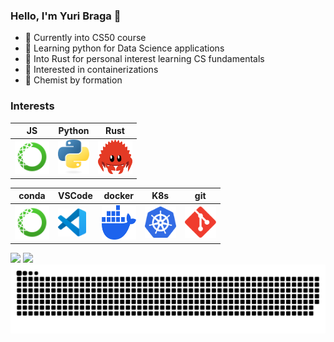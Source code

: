 ### Hello, I'm Yuri Braga 👋

- 🌱 Currently into CS50 course
- 🐍 Learning python for Data Science applications
- 🦀 Into Rust for personal interest learning CS fundamentals
- 🐳 Interested in containerizations
- 🧪 Chemist by formation


### Interests
| JS | Python | Rust |
|-----------|-----------|----------|
| <a href="https://www.anaconda.com/" title="anaconda"><img src="assets/anaconda.svg" alt="anaconda" width="55" height="55"/></a> | <a href="https://www.python.org/" title="Python"><img src="assets/python.svg" alt="python snakes" width="50" height="55"/></a> |<a href="https://www.rust-lang.org/" title="Ferris"><img src="assets/cuddlyferris.svg" alt="Ferris" width="55" height="55"/></a> |

| conda | VSCode | docker | K8s | git |
|----------|----------|----------|----------|----------|
| <a href="https://www.anaconda.com/" title="anaconda"><img src="assets/anaconda.svg" alt="anaconda" width="55" height="55"/></a> | <a href="https://www.rust-lang.org/" title="VSCode"><img src="assets/vscode.svg" alt="VSCode" width="45" height="45"/></a> | <a href="https://www.docker.com/" title="docker"><img src="assets/docker.svg" alt="docker" width="55" height="55"/></a> | <a href="https://kubernetes.io/" title="Kubernetes"><img src="assets/K8s.svg" alt="Kubernetes" width="50" height="50"/></a> | <a href="https://git-scm.com/" title="git"><img src="assets/git.svg" alt="git" width="50" height="50"/> </a> |



<!-- Status -->
<picture>
<source 
  srcset="https://github-readme-stats.vercel.app/api?username=bragasgambit&show_icons=true&theme=dark"
  media="(prefers-color-scheme: dark), (prefers-color-scheme: no-preference)"
/>
<source
  srcset="https://github-readme-stats.vercel.app/api?username=bragasgambit&show_icons=true"
  media="(prefers-color-scheme: light)"
/>
<img src="https://github-readme-stats.vercel.app/api?username=bragasgambit&show_icons=true" />
</picture>

<!-- Top Langs -->
<picture>
<source 
  srcset="https://github-readme-stats.vercel.app/api/top-langs/?username=bragasgambit&show_icons=true&theme=dark"
  media="(prefers-color-scheme: dark), (prefers-color-scheme: no-preference)"
/>
<source
  srcset="https://github-readme-stats.vercel.app/api/top-langs/?username=bragasgambit&show_icons=true"
  media="(prefers-color-scheme: light)"
/>
<img src="https://github-readme-stats.vercel.app/api/top-langs/?username=bragasgambit&show_icons=true" />
</picture>

<!-- Snake grid -->
<picture align="center">
  <source
    media="(prefers-color-scheme: dark)" srcset="https://raw.githubusercontent.com/platane/platane/output/github-contribution-grid-snake-dark.svg" />
  <source
    media="(prefers-color-scheme: light)" srcset="https://raw.githubusercontent.com/platane/platane/output/github-contribution-grid-snake.svg" />
  <img alt="github-snake" src="https://raw.githubusercontent.com/platane/platane/output/github-contribution-grid-snake.svg" />
</picture>
